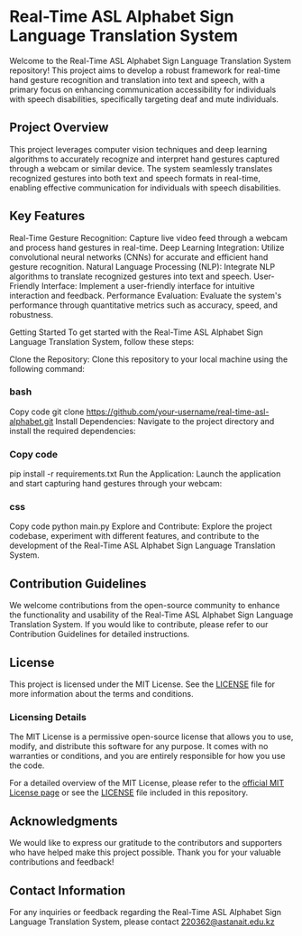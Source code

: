 # Real-Time ASL Alphabet Sign Language Translation System

Welcome to the Real-Time ASL Alphabet Sign Language Translation System repository! This project aims to develop a robust framework for real-time hand gesture recognition and translation into text and speech, with a primary focus on enhancing communication accessibility for individuals with speech disabilities, specifically targeting deaf and mute individuals.

## Project Overview
This project leverages computer vision techniques and deep learning algorithms to accurately recognize and interpret hand gestures captured through a webcam or similar device. The system seamlessly translates recognized gestures into both text and speech formats in real-time, enabling effective communication for individuals with speech disabilities.

## Key Features
Real-Time Gesture Recognition: Capture live video feed through a webcam and process hand gestures in real-time.
Deep Learning Integration: Utilize convolutional neural networks (CNNs) for accurate and efficient hand gesture recognition.
Natural Language Processing (NLP): Integrate NLP algorithms to translate recognized gestures into text and speech.
User-Friendly Interface: Implement a user-friendly interface for intuitive interaction and feedback.
Performance Evaluation: Evaluate the system's performance through quantitative metrics such as accuracy, speed, and robustness.

Getting Started
To get started with the Real-Time ASL Alphabet Sign Language Translation System, follow these steps:

Clone the Repository: Clone this repository to your local machine using the following command:

### bash
Copy code
git clone https://github.com/your-username/real-time-asl-alphabet.git
Install Dependencies: Navigate to the project directory and install the required dependencies:

### Copy code
pip install -r requirements.txt
Run the Application: Launch the application and start capturing hand gestures through your webcam:

### css
Copy code
python main.py
Explore and Contribute: Explore the project codebase, experiment with different features, and contribute to the development of the Real-Time ASL Alphabet Sign Language Translation System.

## Contribution Guidelines
We welcome contributions from the open-source community to enhance the functionality and usability of the Real-Time ASL Alphabet Sign Language Translation System. If you would like to contribute, please refer to our Contribution Guidelines for detailed instructions.

## License
This project is licensed under the MIT License. See the [LICENSE](./LICENSE) file for more information about the terms and conditions.

### Licensing Details
The MIT License is a permissive open-source license that allows you to use, modify, and distribute this software for any purpose. It comes with no warranties or conditions, and you are entirely responsible for how you use the code.

For a detailed overview of the MIT License, please refer to the [official MIT License page](https://opensource.org/licenses/MIT) or see the [LICENSE](./LICENSE) file included in this repository.


## Acknowledgments
We would like to express our gratitude to the contributors and supporters who have helped make this project possible. Thank you for your valuable contributions and feedback!

## Contact Information
For any inquiries or feedback regarding the Real-Time ASL Alphabet Sign Language Translation System, please contact 220362@astanait.edu.kz
